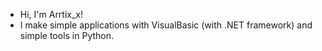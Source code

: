 - Hi, I'm Arrtix_x!
- I make simple applications with VisualBasic (with .NET framework) and simple tools in Python.
